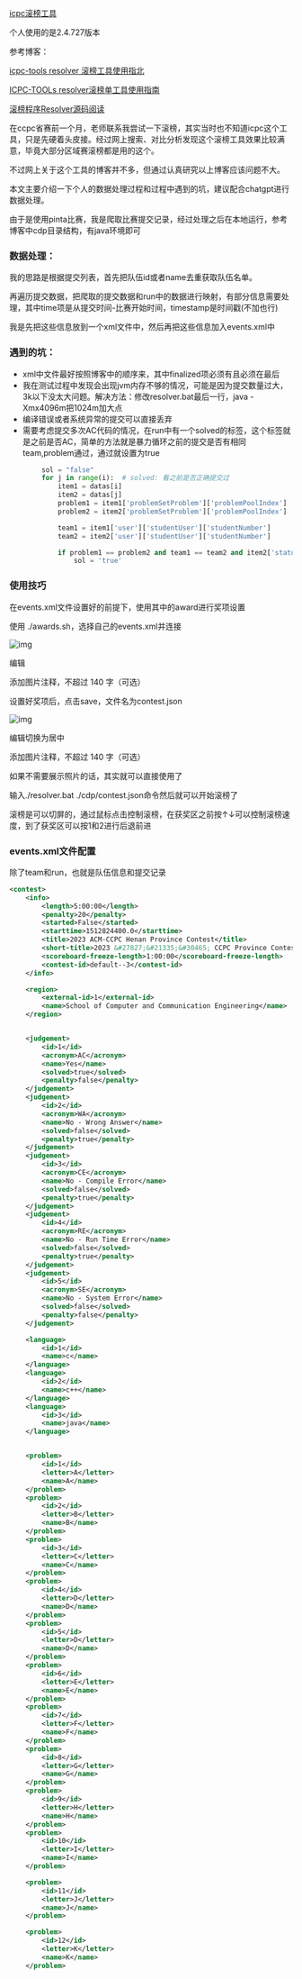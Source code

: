 [icpc滚榜工具](https://tools.icpc.global/)

个人使用的是2.4.727版本

参考博客：

[icpc-tools resolver 滚榜工具使用指北 ](https://blog.jingwei.site/2018/05/22/icpc-tools-resolver-gun-bang-gong-ju-shi-yong-zhi-bei/)

[ICPC-TOOLs resolver滚榜单工具使用指南](https://blog.csdn.net/xzx18822942899/article/details/128275137)

[滚榜程序Resolver源码阅读](https://blog.lanly.vip/article/7)

​    在ccpc省赛前一个月，老师联系我尝试一下滚榜，其实当时也不知道icpc这个工具，只是先硬着头皮接。经过网上搜索、对比分析发现这个滚榜工具效果比较满意，毕竟大部分区域赛滚榜都是用的这个。

​    不过网上关于这个工具的博客并不多，但通过认真研究以上博客应该问题不大。

​    本文主要介绍一下个人的数据处理过程和过程中遇到的坑，建议配合chatgpt进行数据处理。

由于是使用pinta比赛，我是爬取比赛提交记录，经过处理之后在本地运行，参考博客中cdp目录结构，有java环境即可

### 数据处理：

我的思路是根据提交列表，首先把队伍id或者name去重获取队伍名单。

再遍历提交数据，把爬取的提交数据和run中的数据进行映射，有部分信息需要处理，其中time项是从提交时间-比赛开始时间，timestamp是时间戳(不加也行)

我是先把这些信息放到一个xml文件中，然后再把这些信息加入events.xml中

### 遇到的坑：

- xml中文件最好按照博客中的顺序来，其中finalized项必须有且必须在最后 
- 我在测试过程中发现会出现jvm内存不够的情况，可能是因为提交数量过大，3k以下没太大问题。解决方法：修改resolver.bat最后一行，java -Xmx4096m把1024m加大点 
- 编译错误或者系统异常的提交可以直接丢弃 
- 需要考虑提交多次AC代码的情况，在run中有一个solved的标签，这个标签就是之前是否AC，简单的方法就是暴力循环之前的提交是否有相同team,problem通过，通过就设置为true

```python
        sol = "false"
        for j in range(i):  # solved: 看之前是否正确提交过
            item1 = datas[i]
            item2 = datas[j]
            problem1 = item1['problemSetProblem']['problemPoolIndex']
            problem2 = item2['problemSetProblem']['problemPoolIndex']

            team1 = item1['user']['studentUser']['studentNumber']
            team2 = item2['user']['studentUser']['studentNumber']

            if problem1 == problem2 and team1 == team2 and item2['status'] == "ACCEPTED":
                sol = 'true'
```

### 使用技巧

在events.xml文件设置好的前提下，使用其中的award进行奖项设置

使用   ./awards.sh，选择自己的events.xml并连接

![img](https://pic1.zhimg.com/80/v2-321e3b1399c133241a6c6ebae4b7161c_720w.png?source=d16d100b)



编辑

添加图片注释，不超过 140 字（可选）

设置好奖项后，点击save，文件名为contest.json

![img](https://picx.zhimg.com/80/v2-bd2b757ba9d6aa78fa7c192977d29975_720w.png?source=d16d100b)



编辑切换为居中

添加图片注释，不超过 140 字（可选）

如果不需要展示照片的话，其实就可以直接使用了

输入./resolver.bat ./cdp/contest.json命令然后就可以开始滚榜了

滚榜是可以切屏的，通过鼠标点击控制滚榜，在获奖区之前按↑↓可以控制滚榜速度，到了获奖区可以按1和2进行后退前进

### events.xml文件配置

除了team和run，也就是队伍信息和提交记录

```xml
<contest>
    <info>
        <length>5:00:00</length>
        <penalty>20</penalty>
        <started>False</started>
        <starttime>1512824400.0</starttime>
        <title>2023 ACM-CCPC Henan Province Contest</title>
        <short-title>2023 &#27827;&#21335;&#30465; CCPC Province Contest</short-title>
        <scoreboard-freeze-length>1:00:00</scoreboard-freeze-length>
        <contest-id>default--3</contest-id>
    </info>

    <region>
        <external-id>1</external-id>
        <name>School of Computer and Communication Engineering</name>
    </region>


    <judgement>
        <id>1</id>
        <acronym>AC</acronym>
        <name>Yes</name>
        <solved>true</solved>
        <penalty>false</penalty>
    </judgement>
    <judgement>
        <id>2</id>
        <acronym>WA</acronym>
        <name>No - Wrong Answer</name>
        <solved>false</solved>
        <penalty>true</penalty>
    </judgement>
    <judgement>
        <id>3</id>
        <acronym>CE</acronym>
        <name>No - Compile Error</name>
        <solved>false</solved>
        <penalty>true</penalty>
    </judgement>
    <judgement>
        <id>4</id>
        <acronym>RE</acronym>
        <name>No - Run Time Error</name>
        <solved>false</solved>
        <penalty>true</penalty>
    </judgement>
    <judgement>
        <id>5</id>
        <acronym>SE</acronym>
        <name>No - System Error</name>
        <solved>false</solved>
        <penalty>false</penalty>
    </judgement>

    <language>
        <id>1</id>
        <name>c</name>
    </language>
    <language>
        <id>2</id>
        <name>c++</name>
    </language>
    <language>
        <id>3</id>
        <name>java</name>
    </language>


    <problem>
        <id>1</id>
        <letter>A</letter>
        <name>A</name>
    </problem>
    <problem>
        <id>2</id>
        <letter>B</letter>
        <name>B</name>
    </problem>
    <problem>
        <id>3</id>
        <letter>C</letter>
        <name>C</name>
    </problem>
    <problem>
        <id>4</id>
        <letter>D</letter>
        <name>D</name>
    </problem>
    <problem>
        <id>5</id>
        <letter>D</letter>
        <name>D</name>
    </problem>
    <problem>
        <id>6</id>
        <letter>E</letter>
        <name>E</name>
    </problem>
    <problem>
        <id>7</id>
        <letter>F</letter>
        <name>F</name>
    </problem>
    <problem>
        <id>8</id>
        <letter>G</letter>
        <name>G</name>
    </problem>
    <problem>
        <id>9</id>
        <letter>H</letter>
        <name>H</name>
    </problem>
    <problem>
        <id>10</id>
        <letter>I</letter>
        <name>I</name>
    </problem>

    <problem>
        <id>11</id>
        <letter>J</letter>
        <name>J</name>
    </problem>

    <problem>
        <id>12</id>
        <letter>K</letter>
        <name>K</name>
    </problem>
```